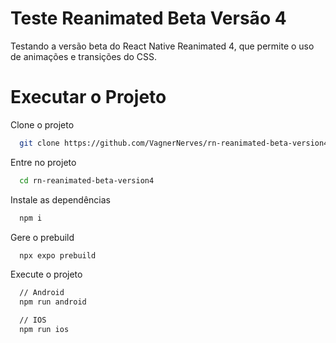 # Teste Reanimated Beta Versão 4

Testando a versão beta do React Native Reanimated 4, que permite o uso de animações e transições do CSS.

# Executar o Projeto

Clone o projeto

```bash
  git clone https://github.com/VagnerNerves/rn-reanimated-beta-version4.git
```

Entre no projeto

```bash
  cd rn-reanimated-beta-version4
```

Instale as dependências

```bash
  npm i
```

Gere o prebuild

```bash
  npx expo prebuild
```

Execute o projeto

```bash
  // Android
  npm run android

  // IOS
  npm run ios
```
